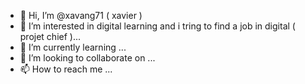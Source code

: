 - 👋 Hi, I’m @xavang71 ( xavier )
- 👀 I’m interested in digital learning and i tring to find a job in digital ( projet chief )...
- 🌱 I’m currently learning ...
- 💞️ I’m looking to collaborate on ...
- 📫 How to reach me ...

<!---
xavang71/xavang71 is a ✨ special ✨ repository because its `README.md` (this file) appears on your GitHub profile.
You can click the Preview link to take a look at your changes.
--->
